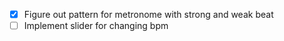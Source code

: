 - [x] Figure out pattern for metronome with strong and weak beat
- [ ] Implement slider for changing bpm